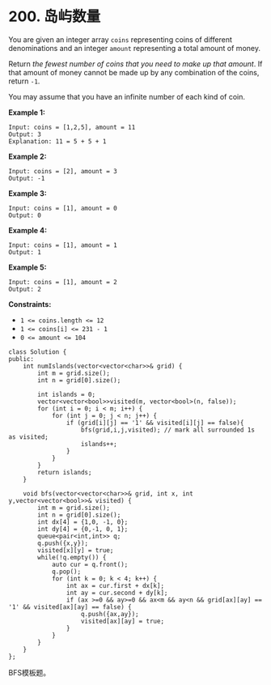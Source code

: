 # 200. 岛屿数量

You are given an integer array `coins` representing coins of different denominations and an integer `amount` representing a total amount of money.

Return _the fewest number of coins that you need to make up that amount_. If that amount of money cannot be made up by any combination of the coins, return `-1`.

You may assume that you have an infinite number of each kind of coin.

**Example 1:**

```
Input: coins = [1,2,5], amount = 11
Output: 3
Explanation: 11 = 5 + 5 + 1
```

**Example 2:**

```
Input: coins = [2], amount = 3
Output: -1
```

**Example 3:**

```
Input: coins = [1], amount = 0
Output: 0
```

**Example 4:**

```
Input: coins = [1], amount = 1
Output: 1
```

**Example 5:**

```
Input: coins = [1], amount = 2
Output: 2
```

**Constraints:**

* `1 <= coins.length <= 12`
* `1 <= coins[i] <= 231 - 1`
* `0 <= amount <= 104`

```clike
class Solution {
public:
    int numIslands(vector<vector<char>>& grid) {
        int m = grid.size();
        int n = grid[0].size();
        
        int islands = 0;
        vector<vector<bool>>visited(m, vector<bool>(n, false));
        for (int i = 0; i < m; i++) {
            for (int j = 0; j < n; j++) {
                if (grid[i][j] == '1' && visited[i][j] == false){
                    bfs(grid,i,j,visited); // mark all surrounded 1s as visited;
                    islands++;
                }
            }
        }
        return islands;
    }

    void bfs(vector<vector<char>>& grid, int x, int y,vector<vector<bool>>& visited) {
        int m = grid.size();
        int n = grid[0].size();
        int dx[4] = {1,0, -1, 0};
        int dy[4] = {0,-1, 0, 1};
        queue<pair<int,int>> q;
        q.push({x,y});
        visited[x][y] = true;
        while(!q.empty()) {
            auto cur = q.front(); 
            q.pop();
            for (int k = 0; k < 4; k++) {
                int ax = cur.first + dx[k];
                int ay = cur.second + dy[k];
                if (ax >=0 && ay>=0 && ax<m && ay<n && grid[ax][ay] == '1' && visited[ax][ay] == false) {
                    q.push({ax,ay});
                    visited[ax][ay] = true;
                }
            }
        }
    }
};
```

BFS模板题。

